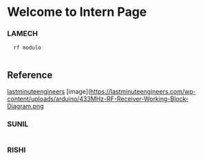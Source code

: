 # Welcome to **Intern Page**

### LAMECH
```
  rf modulo
 
```
## Reference
[lastminuteengineers](https://lastminuteengineers.com/neo6m-gps-arduino-tutorial/)
[image](https://lastminuteengineers.com/wp-content/uploads/arduino/433MHz-RF-Receiver-Working-Block-Diagram.png

### SUNIL
```
```

### RISHI
```
```
